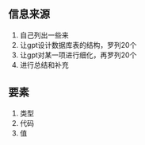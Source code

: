 ## 信息来源
1. 自己列出一些来
2. 让gpt设计数据库表的结构，罗列20个
3. 让gpt对某一项进行细化，再罗列20个
4. 进行总结和补充

## 要素
1. 类型
2. 代码
3. 值

